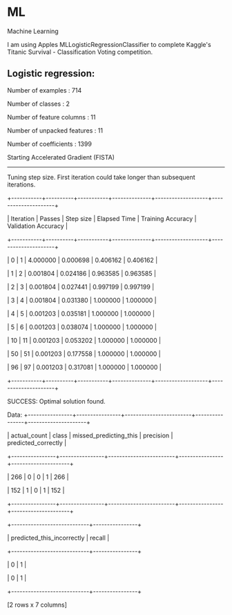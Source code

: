 # ML
Machine Learning

I am using Apples MLLogisticRegressionClassifier to complete Kaggle's Titanic Survival - Classification Voting
 competition.
 
 Logistic regression:
--------------------------------------------------------

Number of examples          : 714

Number of classes           : 2

Number of feature columns   : 11

Number of unpacked features : 11

Number of coefficients      : 1399

Starting Accelerated Gradient (FISTA)

--------------------------------------------------------

Tuning step size. First iteration could take longer than subsequent iterations.

+-----------+----------+-----------+--------------+-------------------+---------------------+

| Iteration | Passes   | Step size | Elapsed Time | Training Accuracy | Validation Accuracy |

+-----------+----------+-----------+--------------+-------------------+---------------------+

| 0         | 1        | 4.000000  | 0.000698     | 0.406162          | 0.406162            |

| 1         | 2        | 0.001804  | 0.024186     | 0.963585          | 0.963585            |

| 2         | 3        | 0.001804  | 0.027441     | 0.997199          | 0.997199            |

| 3         | 4        | 0.001804  | 0.031380     | 1.000000          | 1.000000            |

| 4         | 5        | 0.001203  | 0.035181     | 1.000000          | 1.000000            |

| 5         | 6        | 0.001203  | 0.038074     | 1.000000          | 1.000000            |

| 10        | 11       | 0.001203  | 0.053202     | 1.000000          | 1.000000            |

| 50        | 51       | 0.001203  | 0.177558     | 1.000000          | 1.000000            |

| 96        | 97       | 0.001203  | 0.317081     | 1.000000          | 1.000000            |

+-----------+----------+-----------+--------------+-------------------+---------------------+

SUCCESS: Optimal solution found.
 

Data:
+----------------+----------------+------------------------+----------------+---------------------+

| actual_count   | class          | missed_predicting_this | precision      | predicted_correctly |

+----------------+----------------+------------------------+----------------+---------------------+

| 266            | 0              | 0                      | 1              | 266                 |

| 152            | 1              | 0                      | 1              | 152                 |

+----------------+----------------+------------------------+----------------+---------------------+

+----------------------------+----------------+

| predicted_this_incorrectly | recall         |

+----------------------------+----------------+

| 0                          | 1              |

| 0                          | 1              |

+----------------------------+----------------+

[2 rows x 7 columns]
